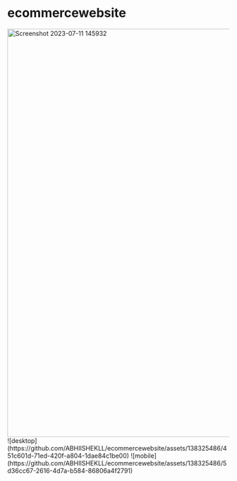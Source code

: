 # ecommercewebsite
<img width="926" alt="Screenshot 2023-07-11 145932" src="https://github.com/ABHIISHEKLL/ecommercewebsite/assets/138325486/148e0f9b-bafc-41b1-be82-30ef24f5df7a">
![desktop](https://github.com/ABHIISHEKLL/ecommercewebsite/assets/138325486/451c601d-71ed-420f-a804-1dae84c1be00)
![mobile](https://github.com/ABHIISHEKLL/ecommercewebsite/assets/138325486/5d36cc67-2616-4d7a-b584-86806a4f2791)
